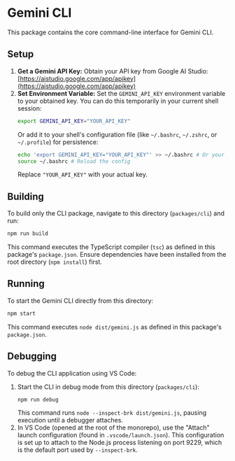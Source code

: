 # Gemini CLI

This package contains the core command-line interface for Gemini CLI.

## Setup

1.  **Get a Gemini API Key:** Obtain your API key from Google AI Studio: [https://aistudio.google.com/app/apikey](https://aistudio.google.com/app/apikey)
2.  **Set Environment Variable:** Set the `GEMINI_API_KEY` environment variable to your obtained key. You can do this temporarily in your current shell session:
    ```bash
    export GEMINI_API_KEY="YOUR_API_KEY"
    ```
    Or add it to your shell's configuration file (like `~/.bashrc`, `~/.zshrc`, or `~/.profile`) for persistence:
    ```bash
    echo 'export GEMINI_API_KEY="YOUR_API_KEY"' >> ~/.bashrc # Or your preferred shell config file
    source ~/.bashrc # Reload the config
    ```
    Replace `"YOUR_API_KEY"` with your actual key.

## Building

To build only the CLI package, navigate to this directory (`packages/cli`) and run:

```bash
npm run build
```

This command executes the TypeScript compiler (`tsc`) as defined in this package's `package.json`. Ensure dependencies have been installed from the root directory (`npm install`) first.

## Running

To start the Gemini CLI directly from this directory:

```bash
npm start
```

This command executes `node dist/gemini.js` as defined in this package's `package.json`.

## Debugging

To debug the CLI application using VS Code:

1.  Start the CLI in debug mode from this directory (`packages/cli`):
    ```bash
    npm run debug
    ```
    This command runs `node --inspect-brk dist/gemini.js`, pausing execution until a debugger attaches.
2.  In VS Code (opened at the root of the monorepo), use the "Attach" launch configuration (found in `.vscode/launch.json`). This configuration is set up to attach to the Node.js process listening on port 9229, which is the default port used by `--inspect-brk`.
